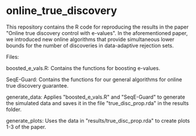 # online_true_discovery

This repository contains the R code for reproducing the results in the paper "Online true discovery control with e-values". In the aforementioned paper, we introduced new online algorithms that provide simultaneous lower bounds for the number of discoveries in data-adaptive rejection sets.

Files:

boosted_e_vals.R:            Contains the functions for boosting e-values. 

SeqE-Guard:                  Contains the functions for our general algorithms for online true discovery guarantee.

generate_data:               Applies "boosted_e_vals.R" and "SeqE-Guard" to generate the simulated data and saves it in the file "true_disc_prop.rda" in the results folder.

generate_plots:              Uses the data in "results/true_disc_prop.rda" to create plots 1-3 of the paper.
